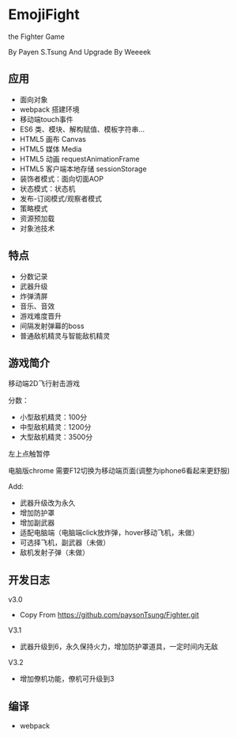 # EmojiFight

the Fighter Game

By Payen S.Tsung And Upgrade By Weeeek

## 应用

 - 面向对象
 - webpack 搭建环境
 - 移动端touch事件
 - ES6 类、模块、解构赋值、模板字符串...
 - HTML5 画布 Canvas
 - HTML5 媒体 Media
 - HTML5 动画 requestAnimationFrame
 - HTML5 客户端本地存储 sessionStorage
 - 装饰者模式：面向切面AOP
 - 状态模式：状态机
 - 发布-订阅模式/观察者模式
 - 策略模式
 - 资源预加载
 - 对象池技术

## 特点

 - 分数记录
 - 武器升级
 - 炸弹清屏
 - 音乐、音效
 - 游戏难度晋升 
 - 间隔发射弹幕的boss
 - 普通敌机精灵与智能敌机精灵


## 游戏简介

 移动端2D飞行射击游戏

 分数：

 - 小型敌机精灵：100分
 - 中型敌机精灵：1200分
 - 大型敌机精灵：3500分

 左上点触暂停

 电脑版chrome 需要F12切换为移动端页面(调整为iphone6看起来更舒服)

Add:

 - 武器升级改为永久
 - 增加防护罩
 - 增加副武器
 - 适配电脑端（电脑端click放炸弹，hover移动飞机，未做）
 - 可选择飞机，副武器（未做）
 - 敌机发射子弹（未做）

## 开发日志

v3.0

 - Copy From https://github.com/paysonTsung/Fighter.git

V3.1

 - 武器升级到6，永久保持火力，增加防护罩道具，一定时间内无敌

V3.2

 - 增加僚机功能，僚机可升级到3

## 编译

 - webpack